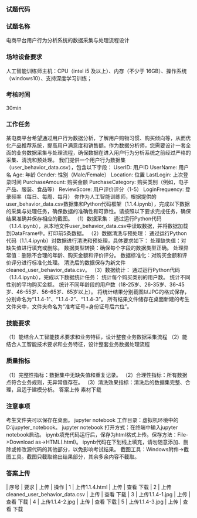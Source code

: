 ### 试题代码
### 试题名称
电商平台用户行为分析系统的数据采集与处理流程设计
### 场地设备要求
人工智能训练师主机：CPU（intel i5 及以上）、内存（不少于 16GB）、操作系统（windows10）、支持深度学习训练；
### 考核时间
30min
### 工作任务
某电商平台希望通过用户行为数据分析，了解用户购物习惯、购买倾向等，从而优化产品推荐系统，提高用户满意度和销售额。作为数据分析师，您需要设计一套全面的业务数据采集与处理流程，确保数据在进入用户行为分析系统之前经过严格的采集、清洗和预处理。
我们提供一个用户行为数据集（user_behavior_data.csv），包含以下字段：
UserID: 用户ID
UserName: 用户名
Age: 年龄
Gender: 性别（Male/Female）
Location: 位置
LastLogin: 上次登录时间
PurchaseAmount: 购买金额
PurchaseCategory: 购买类别（例如，电子产品、服装、食品等）
ReviewScore: 用户评价评分（1-5）
LoginFrequency: 登录频率（每日、每周、每月）
你作为人工智能训练师，根据提供的user_behavior_data.csv数据集和Python代码框架（1.1.4.ipynb），完成以下数据的采集与处理任务，确保数据的准确性和可靠性。请按照以下要求完成任务，确保结果准确并保存相应的截图。
（1）数据采集：
通过运行Python代码（1.1.4.ipynb），从本地文件user_behavior_data.csv中读取数据，并将数据加载到DataFrame中。打印前5条数据。
（2）数据清洗与预处理：
通过运行Python代码（1.1.4.ipynb）对数据进行清洗和预处理，具体要求如下：
处理缺失值：对缺失值进行填充或删除。
数据类型转换：确保每个字段的数据类型正确。
处理异常值：删除不合理的年龄、购买金额和评价评分。
数据标准化：对购买金额和评价评分进行标准化处理。
清洗后的数据保存为新文件cleaned_user_behavior_data.csv。
（3）数据统计：
通过运行Python代码（1.1.4.ipynb），完成以下数据统计任务：
统计每个购买类别的用户数。
统计不同性别的平均购买金额。
统计不同年龄段的用户数（18-25岁、26-35岁、36-45岁、46-55岁、56-65岁、65岁以上）。
将统计结果分别截图以JPG的格式保存，分别命名为“1.1.4-1”、“1.1.4-2”、“1.1.4-3”。
所有结果文件储存在桌面新建的考生文件夹中，文件夹命名为“准考证号+身份证号后六位”。
### 技能要求
（1）能结合人工智能技术要求和业务特征，设计整套业务数据采集流程
（2）能结合人工智能技术要求和业务特征，设计整套业务数据处理流程
### 质量指标
（1）完整性指标：数据集中无缺失值和重复记录。
（2）合理性指标：所有数据点符合业务规则，无异常值存在。
（3）清洗效果指标：清洗后的数据集完整、合理，且适于建模分析。
答案上传 素材下载
### 注意事项
考生文件夹可以保存在桌面。
jupyter notebook 工作目录：虚拟机环境中的D:\jupyter_notebook。
jupyter notebook 打开方式：在终端中输入jupyter notebook启动。
ipynb填充代码运行后，保存为html格式上传。保存方法：File->Download as->HTML(.html)。
ipynb代码在下划线上填充，请勿随意添加、删除或修改源代码的其他部分，以免影响考试结果。
截图工具：Windows附件->截图工具。截图只截取输出结果部分，其余多余内容不截取。
### 答案上传
| 
序号 
| 要求 
| 上传 
| 操作 
| 1 
| 上传1.1.4.html 
| 上传 
| 查看 下载 
| 2 
| 上传cleaned_user_behavior_data.csv 
| 上传 
| 查看 下载 
| 3 
| 上传1.1.4-1.jpg 
| 上传 
| 查看 下载 
| 4 
| 上传1.1.4-2.jpg 
| 上传 
| 查看 下载 
| 5 
| 上传1.1.4-3.jpg 
| 上传 
| 查看 下载